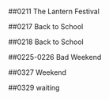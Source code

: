 ##0211 The Lantern Festival

##0217 Back to School

##0218 Back to School

##0225-0226 Bad Weekend

##0327 Weekend

##0329 waiting